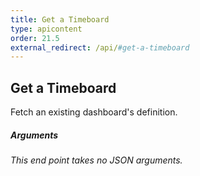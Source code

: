 ```yaml
---
title: Get a Timeboard
type: apicontent
order: 21.5
external_redirect: /api/#get-a-timeboard
---
```


## Get a Timeboard
Fetch an existing dashboard's definition.

##### Arguments
*This end point takes no JSON arguments.*
